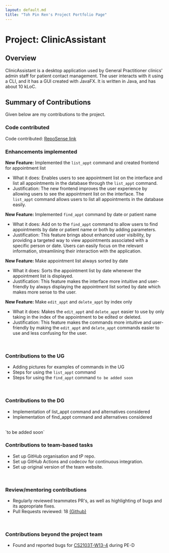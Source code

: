 ```yaml
---
layout: default.md
title: "Toh Pin Ren's Project Portfolio Page"
---
```


# Project: ClinicAssistant

## Overview
ClinicAssistant is a desktop application used by General Practitioner clinics' admin staff for patient contact management. The user interacts with it using a CLI, and it has a GUI created with JavaFX. It is written in Java, and has about 10 kLoC.

## Summary of Contributions
Given below are my contributions to the project.

### Code contributed
Code contributed: [RepoSense link](https://nus-cs2103-ay2324s1.github.io/tp-dashboard/?search=tohpinren&breakdown=true)

### Enhancements implemented

**New Feature:** Implemented the `list_appt` command and created frontend for appointment list
- What it does: Enables users to see appointment list on the interface and list all appointments in the database through the `list_appt` command.
- Justification: The new frontend improves the user experience by allowing users to see the appointment list on the interface. The `list_appt` command allows users to list all appointments in the database easily.

**New Feature:** Implemented `find_appt` command by date or patient name
- What it does: Add on to the `find_appt` command to allow users to find appointments by date or patient name or both by adding parameters.
- Justification: This feature brings about enhanced user visibility, by providing a targeted way to view appointments associated with a specific person or date. Users can easily focus on the relevant information, streamlining their interaction with the application.

**New Feature:** Make appointment list always sorted by date
- What it does: Sorts the appointment list by date whenever the appointment list is displayed.
- Justification: This feature makes the interface more intuitive and user-friendly by always displaying the appointment list sorted by date which makes more sense to the user.

**New Feature:** Make `edit_appt` and `delete_appt` by index only
- What it does: Makes the `edit_appt` and `delete_appt` easier to use by only taking in the index of the appointment to be edited or deleted.
- Justification: This feature makes the commands more intuitive and user-friendly by making the `edit_appt` and `delete_appt` commands easier to use and less confusing for the user.

<br>

### Contributions to the UG
- Adding pictures for examples of commands in the UG
- Steps for using the `list_appt` command
- Steps for using the `find_appt` command
`to be added soon`
<br>

### Contributions to the DG
- Implementation of list_appt command and alternatives considered
- Implementation of find_appt command and alternatives considered
<br>
`to be added soon`

### Contributions to team-based tasks
- Set up GitHub organisation and tP repo.
- Set up GitHub Actions and codecov for continuous integration.
- Set up original version of the team website.
<br>

### Review/mentoring contributions
- Regularly reviewed teammates PR's, as well as highlighting of bugs and its appropriate fixes.
- Pull Requests reviewed: 18 [(Github)](https://github.com/AY2324S1-CS2103T-W09-3/tp/pulls?q=is%3Apr+is%3Aclosed+reviewed-by%3Atohpinren)
<br>

### Contributions beyond the project team
- Found and reported bugs for [CS2103T-W13-4](https://github.com/AY2324S1-CS2103T-W13-4/tp/issues) during PE-D
<br>
